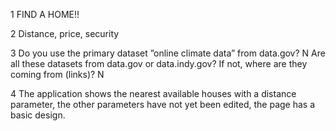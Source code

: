 1 
  FIND A HOME!!

2 
  Distance, price, security

3
  Do you use the primary dataset ”online climate data” from data.gov?
    N
   Are all these datasets from data.gov or data.indy.gov? If not, where are they coming from (links)?
    N
    
4
  The application shows the nearest available houses with a distance parameter, the other parameters have not yet been edited, the page has     a basic design.
